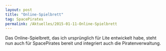 ```yaml
---
layout: post
title: "Online-Spielbrett"
tag: SpacePirates
permalink: /Aktuelles/2015-01-11-Online-Spielbrett
---
```


Das Online-Spielbrett, das ich ursprünglich für Lite entwickelt habe, steht nun auch für SpacePirates bereit und integriert auch die Piratenverwaltung.
